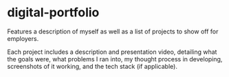 # digital-portfolio
Features a description of myself as well as a list of projects to show off for employers. 

Each project includes a description and presentation video, detailing what the goals were, what problems I ran into, my thought process in developing, screenshots of it working, and the tech stack (if applicable).
